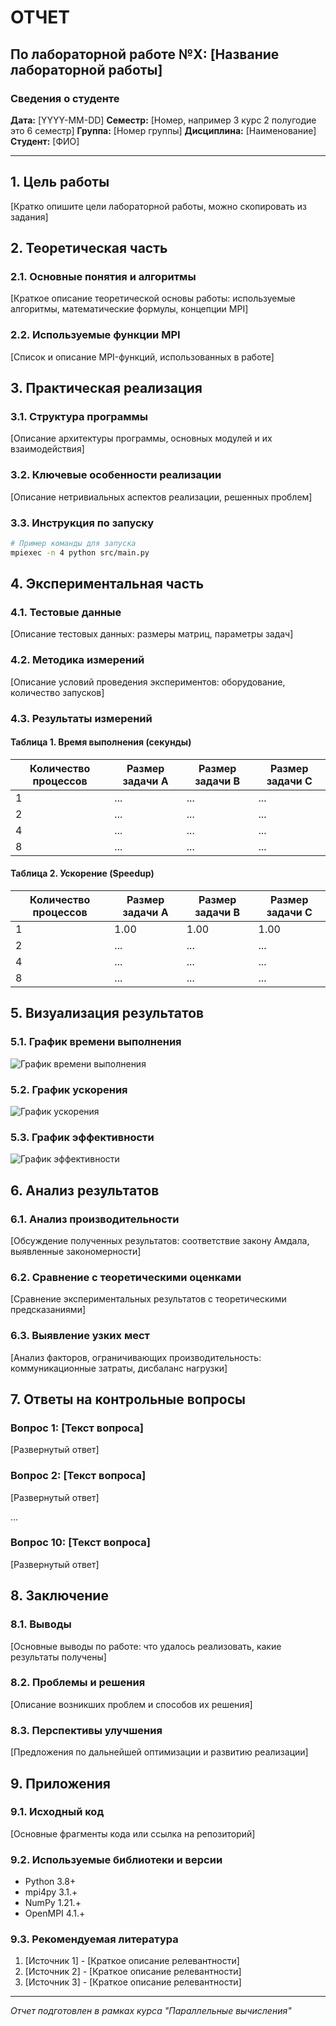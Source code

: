 # ОТЧЕТ
## По лабораторной работе №X: [Название лабораторной работы]

### Сведения о студенте
**Дата:** [YYYY-MM-DD]
**Семестр:** [Номер, например 3 курс 2 полугодие это 6 семестр]
**Группа:** [Номер группы]
**Дисциплина:** [Наименование]
**Студент:** [ФИО]

---

## 1. Цель работы
[Кратко опишите цели лабораторной работы, можно скопировать из задания]

## 2. Теоретическая часть
### 2.1. Основные понятия и алгоритмы
[Краткое описание теоретической основы работы: используемые алгоритмы, математические формулы, концепции MPI]

### 2.2. Используемые функции MPI
[Список и описание MPI-функций, использованных в работе]

## 3. Практическая реализация
### 3.1. Структура программы
[Описание архитектуры программы, основных модулей и их взаимодействия]

### 3.2. Ключевые особенности реализации
[Описание нетривиальных аспектов реализации, решенных проблем]

### 3.3. Инструкция по запуску
```bash
# Пример команды для запуска
mpiexec -n 4 python src/main.py
```

## 4. Экспериментальная часть
### 4.1. Тестовые данные
[Описание тестовых данных: размеры матриц, параметры задач]

### 4.2. Методика измерений
[Описание условий проведения экспериментов: оборудование, количество запусков]

### 4.3. Результаты измерений
#### Таблица 1. Время выполнения (секунды)
| Количество процессов | Размер задачи A | Размер задачи B | Размер задачи C |
|---------------------|-----------------|-----------------|-----------------|
| 1                   | ...             | ...             | ...             |
| 2                   | ...             | ...             | ...             |
| 4                   | ...             | ...             | ...             |
| 8                   | ...             | ...             | ...             |

#### Таблица 2. Ускорение (Speedup)
| Количество процессов | Размер задачи A | Размер задачи B | Размер задачи C |
|---------------------|-----------------|-----------------|-----------------|
| 1                   | 1.00            | 1.00            | 1.00            |
| 2                   | ...             | ...             | ...             |
| 4                   | ...             | ...             | ...             |
| 8                   | ...             | ...             | ...             |

## 5. Визуализация результатов
### 5.1. График времени выполнения
![График времени выполнения](images/execution_time.png)

### 5.2. График ускорения
![График ускорения](images/speedup.png)

### 5.3. График эффективности
![График эффективности](images/efficiency.png)

## 6. Анализ результатов
### 6.1. Анализ производительности
[Обсуждение полученных результатов: соответствие закону Амдала, выявленные закономерности]

### 6.2. Сравнение с теоретическими оценками
[Сравнение экспериментальных результатов с теоретическими предсказаниями]

### 6.3. Выявление узких мест
[Анализ факторов, ограничивающих производительность: коммуникационные затраты, дисбаланс нагрузки]

## 7. Ответы на контрольные вопросы
### Вопрос 1: [Текст вопроса]
[Развернутый ответ]

### Вопрос 2: [Текст вопроса]
[Развернутый ответ]

...

### Вопрос 10: [Текст вопроса]
[Развернутый ответ]

## 8. Заключение
### 8.1. Выводы
[Основные выводы по работе: что удалось реализовать, какие результаты получены]

### 8.2. Проблемы и решения
[Описание возникших проблем и способов их решения]

### 8.3. Перспективы улучшения
[Предложения по дальнейшей оптимизации и развитию реализации]

## 9. Приложения
### 9.1. Исходный код
[Основные фрагменты кода или ссылка на репозиторий]

### 9.2. Используемые библиотеки и версии
- Python 3.8+
- mpi4py 3.1.+
- NumPy 1.21.+
- OpenMPI 4.1.+

### 9.3. Рекомендуемая литература
1. [Источник 1] - [Краткое описание релевантности]
2. [Источник 2] - [Краткое описание релевантности]
3. [Источник 3] - [Краткое описание релевантности]

---

*Отчет подготовлен в рамках курса "Параллельные вычисления"*
